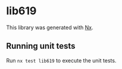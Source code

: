 # lib619

This library was generated with [Nx](https://nx.dev).

## Running unit tests

Run `nx test lib619` to execute the unit tests.
